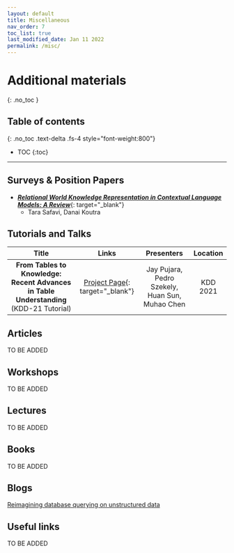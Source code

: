 ```yaml
---
layout: default
title: Miscellaneous
nav_order: 7
toc_list: true
last_modified_date: Jan 11 2022
permalink: /misc/
---
```

# Additional materials
{: .no_toc }

## Table of contents
{: .no_toc .text-delta .fs-4 style="font-weight:800"}

- TOC
{:toc}

---

## Surveys & Position Papers

- [***Relational World Knowledge Representation in Contextual Language Models: A Review***](https://arxiv.org/abs/2104.05837){: target="_blank"}
    - Tara Safavi, Danai Koutra


## Tutorials and Talks 

| Title | Links | Presenters |  Location  | 
| :------------:| :-----: | :------: | :----------: |
| **From Tables to Knowledge: Recent Advances in Table Understanding** <br> (KDD-21 Tutorial) | [Project Page](https://usc-isi-i2.github.io/KDD21Tutorial/){: target="_blank"} | Jay Pujara, Pedro Szekely, Huan Sun, Muhao Chen |  KDD 2021 |



## Articles
TO BE ADDED

## Workshops
TO BE ADDED

## Lectures 
TO BE ADDED

## Books 
TO BE ADDED

## Blogs
[Reimagining database querying on unstructured data](https://ai.facebook.com/blog/using-ai-for-database-queries-on-any-unstructured-data-set/)

## Useful links
TO BE ADDED